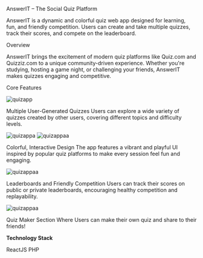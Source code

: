 AnswerIT – The Social Quiz Platform

AnswerIT is a dynamic and colorful quiz web app designed for learning, fun, and friendly competition. Users can create and take multiple quizzes, track their scores, and compete on the leaderboard.

Overview

AnswerIT brings the excitement of modern quiz platforms like Quiz.com and Quizziz.com to a unique community-driven experience. Whether you're studying, hosting a game night, or challenging your friends, AnswerIT makes quizzes engaging and competitive.

Core Features


![quizapp](https://res.cloudinary.com/dcdgu2fxc/image/upload/v1748099632/Screenshot_2025-05-24_at_23-06-56_Vite_React_bhdpx4.png)

Multiple User-Generated Quizzes
Users can explore a wide variety of quizzes created by other users, covering different topics and difficulty levels.


![quizappa](https://res.cloudinary.com/dcdgu2fxc/image/upload/v1748099631/Screenshot_2025-05-24_at_23-07-18_Vite_React_u83vld.png)
![quizappaa](https://res.cloudinary.com/dcdgu2fxc/image/upload/v1748099629/Screenshot_2025-05-24_at_23-09-27_Vite_React_yoc1yr.png)

Colorful, Interactive Design
The app features a vibrant and playful UI inspired by popular quiz platforms to make every session feel fun and engaging.

![quizappaa](https://res.cloudinary.com/dcdgu2fxc/image/upload/v1748099628/462640470_1292214035241044_6240204308729014709_n_dg51t6.png)

Leaderboards and Friendly Competition
Users can track their scores on public or private leaderboards, encouraging healthy competition and replayability.


![quizappaa](https://res.cloudinary.com/dcdgu2fxc/image/upload/v1748099629/Screenshot_2025-05-24_at_23-11-30_Vite_React_mm88ef.png)


Quiz Maker Section
Where Users can make their own quiz and share to their friends! 






**Technology Stack**

ReactJS
PHP
